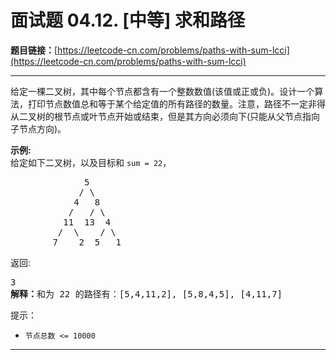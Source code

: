 # 面试题 04.12. [中等] 求和路径

**题目链接：**[https://leetcode-cn.com/problems/paths-with-sum-lcci](https://leetcode-cn.com/problems/paths-with-sum-lcci)

---

<div class="content__1Y2H">
 <div class="notranslate">
  <p>给定一棵二叉树，其中每个节点都含有一个整数数值(该值或正或负)。设计一个算法，打印节点数值总和等于某个给定值的所有路径的数量。注意，路径不一定非得从二叉树的根节点或叶节点开始或结束，但是其方向必须向下(只能从父节点指向子节点方向)。</p> 
  <p><strong>示例:</strong><br> 给定如下二叉树，以及目标和&nbsp;<code>sum = 22</code>，</p> 
  <pre class="language-text">              5
             / \
            4   8
           /   / \
          11  13  4
         /  \    / \
        7    2  5   1
</pre> 
  <p>返回:</p> 
  <pre class="language-text">3
<strong>解释：</strong>和为 22&nbsp;的路径有：[5,4,11,2], [5,8,4,5], [4,11,7]</pre> 
  <p>提示：</p> 
  <ul> 
   <li><code>节点总数 &lt;= 10000</code></li> 
  </ul> 
 </div>
</div>

---

```

```